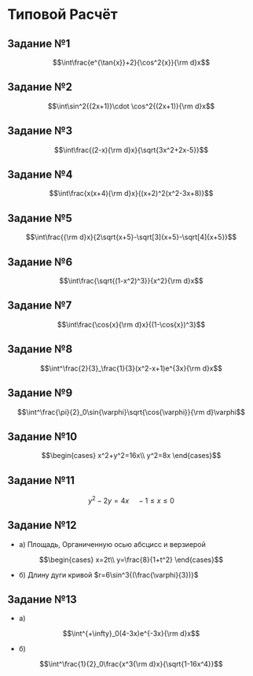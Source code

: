 # Типовой Расчёт

## Задание №1

$$\int\frac{e^{\tan{x}}+2}{\cos^2{x}}{\rm d}x$$

## Задание №2

$$\int\sin^2{(2x+1)}\cdot \cos^2{(2x+1)}{\rm d}x$$

## Задание №3

$$\int\frac{(2-x){\rm d}x}{\sqrt{3x^2+2x-5}}$$

## Задание №4

$$\int\frac{x(x+4){\rm d}x}{(x+2)^2(x^2-3x+8)}$$

## Задание №5

$$\int\frac{{\rm d}x}{2\sqrt{x+5}-\sqrt[3]{x+5}-\sqrt[4]{x+5}}$$

## Задание №6

$$\int\frac{\sqrt{(1-x^2)^3}}{x^2}{\rm d}x$$

## Задание №7

$$\int\frac{\cos{x}{\rm d}x}{(1-\cos{x})^3}$$

## Задание №8

$$\int^\frac{2}{3}_\frac{1}{3}(x^2-x+1)e^{3x}{\rm d}x$$

## Задание №9

$$\int^\frac{\pi}{2}_0\sin{\varphi}\sqrt{\cos{\varphi}}{\rm d}\varphi$$

## Задание №10

$$\begin{cases}
    x^2+y^2=16x\\
    y^2=8x
\end{cases}$$

## Задание №11

$$y^2-2y=4x\quad -1\le x\le 0$$

## Задание №12

- а) Площадь, Органиченную осью абсцисс и верзиерой

$$\begin{cases}
    x=2t\\
    y=\frac{8}{1+t^2}
\end{cases}$$

- б) Длину дуги кривой $r=6\sin^3{(\frac{\varphi}{3})}$

## Задание №13

- а)
  
$$\int^{+\infty}_0(4-3x)e^{-3x}{\rm d}x$$

- б)

$$\int^\frac{1}{2}_0\frac{x^3{\rm d}x}{\sqrt{1-16x^4}}$$